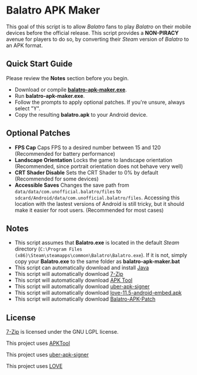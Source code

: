 # Balatro APK Maker

This goal of this script is to allow *Balatro* fans to play *Balatro* on their mobile devices before the official release. This script provides a **NON-PIRACY** avenue for players to do so, by converting their *Steam* version of *Balatro* to an APK format.

## Quick Start Guide
Please review the **Notes** section before you begin.
 - Download or compile [**balatro-apk-maker.exe**](https://github.com/blake502/balatro-apk-maker/releases/download/beta-0.1/balatro-apk-maker-beta-0.1.exe).
 - Run **balatro-apk-maker.exe**.
 - Follow the prompts to apply optional patches. If you're unsure, always select "Y".
 - Copy the resulting **balatro.apk** to your Android device.

 ## Optional Patches
- **FPS Cap**
Caps FPS to a desired number between 15 and 120 (Recommended for battery performance)
- **Landscape Orientation**
Locks the game to landscape orientation (Recommended, since portrait orientation does not behave very well)
- **CRT Shader Disable**
Sets the CRT Shader to 0% by default (Recommended for some devices)
- **Accessible Saves**
Changes the save path from `data/data/com.unofficial.balatro/files` to `sdcard/Android/data/com.unofficial.balatro/files`. Accessing this location with the lastest versions of Android is still tricky, but it should make it easier for root users. (Recommended for most cases)

## Notes
 - This script assumes that **Balatro.exe** is located in the default *Steam* directory (`C:\Program Files (x86)\Steam\steamapps\common\Balatro\Balatro.exe`). If it is not, simply copy your **Balatro.exe** to the same folder as **balatro-apk-maker.bat**
 - This script can automatically download and install [Java](https://www.java.com/en/download/)
 - This script will automatically download [7-Zip](https://www.7-zip.org/)
 - This script will automatically download [APK Tool](https://apktool.org/)
 - This script will automatically download [uber-apk-signer](https://github.com/patrickfav/uber-apk-signer/)
 - This script will automatically download [love-11.5-android-embed.apk](https://github.com/love2d/love-android/)
 - This script will automatically download [Balatro-APK-Patch](http://smudge.codes/files/Balatro-APK-Patch.zip)

 ## License
 [7-Zip](www.7-zip.org) is licensed under the GNU LGPL license.
 
 This project uses [APKTool](https://github.com/iBotPeaches/Apktool/blob/master/LICENSE.md)
 
 This project uses [uber-apk-signer](https://github.com/patrickfav/uber-apk-signer/blob/main/LICENSE)
 
 This project uses [LOVE](https://github.com/love2d/love/blob/main/license.txt)
